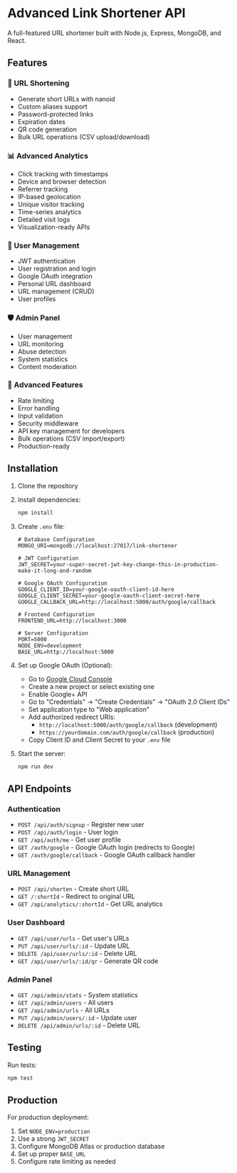 # Advanced Link Shortener API

A full-featured URL shortener built with Node.js, Express, MongoDB, and React.

## Features

### 🔗 URL Shortening
- Generate short URLs with nanoid
- Custom aliases support
- Password-protected links
- Expiration dates
- QR code generation
- Bulk URL operations (CSV upload/download)

### 📊 Advanced Analytics
- Click tracking with timestamps
- Device and browser detection
- Referrer tracking
- IP-based geolocation
- Unique visitor tracking
- Time-series analytics
- Detailed visit logs
- Visualization-ready APIs

### 👤 User Management
- JWT authentication
- User registration and login
- Google OAuth integration
- Personal URL dashboard
- URL management (CRUD)
- User profiles

### 🛡️ Admin Panel
- User management
- URL monitoring
- Abuse detection
- System statistics
- Content moderation

### 🚀 Advanced Features
- Rate limiting
- Error handling
- Input validation
- Security middleware
- API key management for developers
- Bulk operations (CSV import/export)
- Production-ready

## Installation

1. Clone the repository
2. Install dependencies:
   ```bash
   npm install
   ```

3. Create `.env` file:
   ```env
   # Database Configuration
   MONGO_URI=mongodb://localhost:27017/link-shortener
   
   # JWT Configuration
   JWT_SECRET=your-super-secret-jwt-key-change-this-in-production-make-it-long-and-random
   
   # Google OAuth Configuration
   GOOGLE_CLIENT_ID=your-google-oauth-client-id-here
   GOOGLE_CLIENT_SECRET=your-google-oauth-client-secret-here
   GOOGLE_CALLBACK_URL=http://localhost:5000/auth/google/callback
   
   # Frontend Configuration
   FRONTEND_URL=http://localhost:3000
   
   # Server Configuration
   PORT=5000
   NODE_ENV=development
   BASE_URL=http://localhost:5000
   ```

4. Set up Google OAuth (Optional):
   - Go to [Google Cloud Console](https://console.cloud.google.com/)
   - Create a new project or select existing one
   - Enable Google+ API
   - Go to "Credentials" → "Create Credentials" → "OAuth 2.0 Client IDs"
   - Set application type to "Web application"
   - Add authorized redirect URIs:
     - `http://localhost:5000/auth/google/callback` (development)
     - `https://yourdomain.com/auth/google/callback` (production)
   - Copy Client ID and Client Secret to your `.env` file

5. Start the server:
   ```bash
   npm run dev
   ```

## API Endpoints

### Authentication
- `POST /api/auth/signup` - Register new user
- `POST /api/auth/login` - User login
- `GET /api/auth/me` - Get user profile
- `GET /auth/google` - Google OAuth login (redirects to Google)
- `GET /auth/google/callback` - Google OAuth callback handler

### URL Management
- `POST /api/shorten` - Create short URL
- `GET /:shortId` - Redirect to original URL
- `GET /api/analytics/:shortId` - Get URL analytics

### User Dashboard
- `GET /api/user/urls` - Get user's URLs
- `PUT /api/user/urls/:id` - Update URL
- `DELETE /api/user/urls/:id` - Delete URL
- `GET /api/user/urls/:id/qr` - Generate QR code

### Admin Panel
- `GET /api/admin/stats` - System statistics
- `GET /api/admin/users` - All users
- `GET /api/admin/urls` - All URLs
- `PUT /api/admin/users/:id` - Update user
- `DELETE /api/admin/urls/:id` - Delete URL

## Testing

Run tests:
```bash
npm test
```

## Production

For production deployment:
1. Set `NODE_ENV=production`
2. Use a strong `JWT_SECRET`
3. Configure MongoDB Atlas or production database
4. Set up proper `BASE_URL`
5. Configure rate limiting as needed
